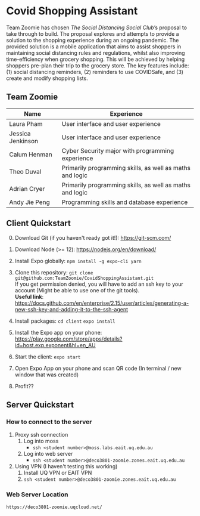 # Covid Shopping Assistant
Team Zoomie has chosen *The Social Distancing Social Club*’s proposal to take through to build. The proposal explores and attempts to provide a solution to  the shopping experience during an ongoing pandemic. The provided solution is a mobile application that aims to assist shoppers in maintaining social distancing rules and regulations, whilst also improving time-efficiency when grocery shopping. This will be achieved by helping shoppers pre-plan their trip to the grocery store. The key features include: (1) social distancing reminders, (2) reminders to use COVIDSafe, and (3) create and modify shopping lists.

## Team Zoomie
Name | Experience
------------ | -------------
Laura Pham | User interface and user experience
Jessica Jenkinson | User interface and user experience
Calum Henman | Cyber Security major with programming experience
Theo Duval | Primarily programming skills, as well as maths and logic
Adrian Cryer | Primarily programming skills, as well as maths and logic
Andy Jie Peng | Programming skills and database experience

## Client Quickstart

0. Download Git (if you haven't ready got it!): https://git-scm.com/
1. Download Node (>= 12): https://nodejs.org/en/download/

2. Install Expo globally:
`npm install -g expo-cli yarn`

3. Clone this repository: `git clone git@github.com:TeamZoomie/CovidShoppingAssistant.git`\
If you get permission denied, you will have to add an ssh key to your account (Might be able to use one of the git tools).\
**Useful link**: https://docs.github.com/en/enterprise/2.15/user/articles/generating-a-new-ssh-key-and-adding-it-to-the-ssh-agent 

4. Install packages:
`cd client`
`expo install`

5. Install the Expo app on your phone: https://play.google.com/store/apps/details?id=host.exp.exponent&hl=en_AU
6. Start the client: `expo start`
7. Open Expo App on your phone and scan QR code (In terminal / new window that was created)
8. Profit??

## Server Quickstart
### How to connect to the server  
1. Proxy ssh connection
	1. Log into moss
		- `ssh <student number>@moss.labs.eait.uq.edu.au`
	2. Log into web server
		- `ssh <student number>@deco3801-zoomie.zones.eait.uq.edu.au`
2. Using VPN (I haven't testing this working)
	1. Install UQ VPN or EAIT VPN
	2. `ssh <student number>@deco3801-zoomie.zones.eait.uq.edu.au`
  
### Web Server Location
`https://deco3801-zoomie.uqcloud.net/`
